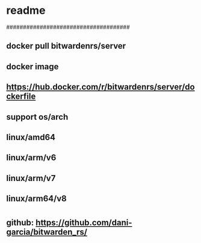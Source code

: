


# readme
#####################################
## docker pull bitwardenrs/server
## docker image
##  https://hub.docker.com/r/bitwardenrs/server/dockerfile
## support os/arch
##  linux/amd64
##  linux/arm/v6
##  linux/arm/v7
##  linux/arm64/v8
#   
## github: https://github.com/dani-garcia/bitwarden_rs/

